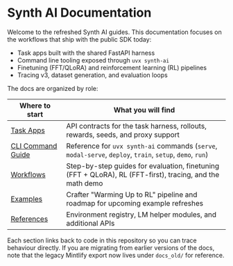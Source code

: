 # Synth AI Documentation

Welcome to the refreshed Synth AI guides. This documentation focuses on the workflows that ship with the public SDK today:

- Task apps built with the shared FastAPI harness
- Command line tooling exposed through `uvx synth-ai`
- Finetuning (FFT/QLoRA) and reinforcement learning (RL) pipelines
- Tracing v3, dataset generation, and evaluation loops

The docs are organized by role:

| Where to start | What you will find |
| --- | --- |
| [Task Apps](task_apps.md) | API contracts for the task harness, rollouts, rewards, seeds, and proxy support |
| [CLI Command Guide](cli/commands.md) | Reference for `uvx synth-ai` commands (`serve`, `modal-serve`, `deploy`, `train`, `setup`, `demo`, `run`) |
| [Workflows](workflows/overview.md) | Step-by-step guides for evaluation, finetuning (FFT + QLoRA), RL (FFT-first), tracing, and the math demo |
| [Examples](examples/warming_up_to_rl.md) | Crafter "Warming Up to RL" pipeline and roadmap for upcoming example refreshes |
| [References](references/environments.md) | Environment registry, LM helper modules, and additional APIs |

Each section links back to code in this repository so you can trace behaviour directly. If you are migrating from earlier versions of the docs, note that the legacy Mintlify export now lives under `docs_old/` for reference.

